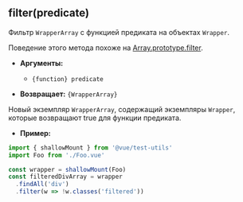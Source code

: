 ## filter(predicate)

Фильтр `WrapperArray` с функцией предиката на объектах `Wrapper`.

Поведение этого метода похоже на [Array.prototype.filter](https://developer.mozilla.org/ru/docs/Web/JavaScript/Reference/Global_Objects/Array/filter).

- **Аргументы:**

  - `{function} predicate`

- **Возвращает:** `{WrapperArray}`

Новый экземпляр `WrapperArray`, содержащий экземпляры `Wrapper`, которые возвращают true для функции предиката.

- **Пример:**

```js
import { shallowMount } from '@vue/test-utils'
import Foo from './Foo.vue'

const wrapper = shallowMount(Foo)
const filteredDivArray = wrapper
  .findAll('div')
  .filter(w => !w.classes('filtered'))
```
